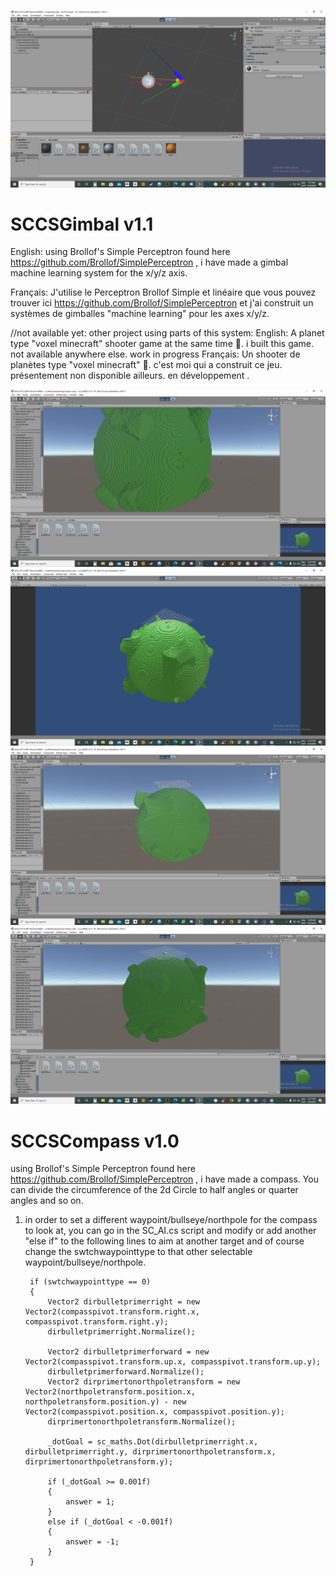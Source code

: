 ![SCCSGimbal](/images/sccsgimbal0.png)

# SCCSGimbal v1.1
English: using Brollof's Simple Perceptron found here https://github.com/Brollof/SimplePerceptron , i have made a gimbal machine learning system for the x/y/z axis.

Français: J'utilise le Perceptron Brollof Simple et linéaire que vous pouvez trouver ici https://github.com/Brollof/SimplePerceptron  et j'ai construit un systèmes de gimballes "machine learning" pour les axes x/y/z.

//not available yet: other project using parts of this system:
English: A planet type "voxel minecraft" shooter game at the same time 🙂. i built this game. not available anywhere else. work in progress
Français: Un shooter de planètes type "voxel minecraft" 🙂. c'est moi qui a construit ce jeu. présentement non disponible ailleurs. en développement . 

![SCCSGame](/images/voxeldestructibleplanetaigimbal3.png)
![SCCSGame](/images/voxeldestructibleplanetaigimbal.png)
![SCCSGame](/images/voxeldestructibleplanetaigimbal1.png)
![SCCSGame](/images/voxeldestructibleplanetaigimbal2.png)

# SCCSCompass v1.0
using Brollof's Simple Perceptron found here https://github.com/Brollof/SimplePerceptron , i have made a compass. You can divide the circumference of the 2d Circle to half angles or quarter angles and so on.

1. in order to set a different waypoint/bullseye/northpole for the compass to look at, you can go in the SC_AI.cs script and 
modify or add another "else if" to the following lines to aim at another target and of course change the swtchwaypointtype to that other selectable waypoint/bullseye/northpole.

        if (swtchwaypointtype == 0)
        {
            Vector2 dirbulletprimerright = new Vector2(compasspivot.transform.right.x, compasspivot.transform.right.y);
            dirbulletprimerright.Normalize();

            Vector2 dirbulletprimerforward = new Vector2(compasspivot.transform.up.x, compasspivot.transform.up.y);
            dirbulletprimerforward.Normalize();
            Vector2 dirprimertonorthpoletransform = new Vector2(northpoletransform.position.x, northpoletransform.position.y) - new Vector2(compasspivot.position.x, compasspivot.position.y);
            dirprimertonorthpoletransform.Normalize();

            _dotGoal = sc_maths.Dot(dirbulletprimerright.x, dirbulletprimerright.y, dirprimertonorthpoletransform.x, dirprimertonorthpoletransform.y);

            if (_dotGoal >= 0.001f)
            {
                answer = 1;
            }
            else if (_dotGoal < -0.001f)
            {
                answer = -1;
            }
        }
